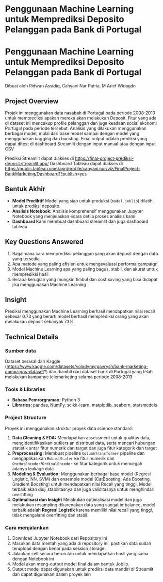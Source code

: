 # Penggunaan Machine Learning untuk Memprediksi Deposito Pelanggan pada Bank di Portugal
# Penggunaan Machine Learning untuk Memprediksi Deposito Pelanggan pada Bank di Portugal
Dibuat oleh Ridwan Assidiq, Cahyani Nur Patria, M Arief Widagdo
## Project Overview

Projek ini menggunakan data nasabah di Portugal pada periode 2008-2013 untuk memprediksi apakah mereka akan melakukan Deposit. Fitur yang ada di dataset ini mencakup profile pelanggan dan juga keadaan social ekonomi Portugal pada periode tersebut. Analisis yang dilakukan menggunakan berbagai model, mulai dari base model sampai dengan model yang menggunakan bagging dan boosting. Final output adalah prediksi yang dapat ditest di dashboard Streamlit dengan input manual atau dengan input CSV

Prediksi Streamlit dapat diakses di https://final-project-prediksi-deposit.streamlit.app/
Dashboard Tableau dapat diakses di https://public.tableau.com/app/profile/cahyani.nur/viz/FinalProject-BankMarketing/Dashboard1?publish=yes

## Bentuk Akhir

* **Model Prediktif** Model yang siap untuk produksi (`model.joblib`) dilatih untuk prediksi deposito.
* **Analisis Notebook:** Analisis komprehensif menggunakan Jupyter Notebook yang menjelaskan ecara detila proses analisis kami
* **Dashboard** Kami membuat dashboard streamlit dan juga dashboard tableau

## Key Questions Answered

1.  Bagaimana cara memprediksi pelanggan yang akan deposit dengan data yang tersedia
2.  Apa metode yang paling efisien untuk mengevaluasi performa campaign
3.  Model Machine Learning apa yang paling bagus, stabil, dan akurat untuk memprediksi hasil
4.  Berapa kerugian yang mungkin timbul dan cost saving yang bisa didapat jika menggunakan Machine Learning

## Insight

Prediksi menggunakan Machine Learning berhasil mendapatkan nilai recall sebesar 0.73 yang berarti model berhasil memprediksi orang yang akan melakukan deposit sebanyak 73%.


## Technical Details

### Sumber data

Dataset berasal dari Kaggle (https://www.kaggle.com/datasets/volodymyrgavrysh/bank-marketing-campaigns-dataset?) dan diambil dari dataset bank di Portugal yang telah melakukan kampanye telemarketing selama periode 2008-2013

### Tools & Libraries

* **Bahasa Pemrorgraman:** Python 3
* **Libraries:** pandas, NumPy, scikit-learn, matplotlib, seaborn, statsmodels

### Project Structure

Proyek ini menggunakan struktur proyek data science standard:
1.  **Data Cleaning & EDA:** Mendapatkan assessment untuk qualitas data, mengidentifikasikan outliers an distribusi data, serta mencari hubungan statistik antar fitur numerik dan target dan juga fitur kategorik dan target
2.  **Preprocessing:** Membuat pipeline `ColumnTransformer` pipeline dan mengaplikasikan `RobustScaler` ke fitur numerik dan `OneHotEncoder`/`OrdinalEncoder` ke fitur kategorik untuk mencegah adanya leakage data
3.  **Modeling & Evaluation:** Menggunakan berbagai base model (Regresi Logistic, NN, SVM) dan ensemble model (CatBoosting, Ada Boosting, Gradient Boosting) untuk mendapatkan nilai Recall yang tinggi. Model terbaik akan diuji stabilitasnya dan juga validitasnya untuk menghindari overfitting
4.  **Optimalisasi dan Insight** Melakukan optimalisasi model dan juga melakukan resampling dikarenakan data yang sangat imbalance, model terbaik adalah **Regresi Logistik** karena memiliki nilai recall yang tinggi, tidak mengalami overfitting dan stabil. 

### Cara menjalankan

1.  Download Jupyter Notebook dari Repository ini
2.  Masukan data mentah yang ada di repository ini, pastikan data sudah terupload dengan benar pada session storage.
3.  Jalankan cell secara berurutan untuk mendapatkan hasil yang sama dengan Notebook ini
4.  Model akan meng-output model final dalam bentuk Joblib.
5.  Output model dapat digunakan untuk prediksi data mandiri di Streamlit dan dapat digunakan dalam proyek lain



